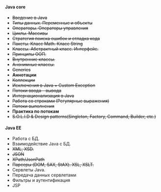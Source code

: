 #### Java core
* ~~Введение в Java~~
* ~~Типы данных. Переменные и объекты~~
* ~~Операторы. Операторы управления~~
* ~~Циклы. Массивы~~
* ~~Стратегия поиска ошибок и отладка кода~~
* ~~Пакеты. Класс Math. Класс String~~
* ~~Классы. Абстрактный класс. Интерфейс.~~ 
* ~~Принципы ООП.~~
* ~~Внутренние классы.~~
* ~~Анонимные классы.~~
* ~~Generics~~
* **Аннотации**
* ~~Коллекции~~
* ~~Исключения в Java + Custom Exception~~
* ~~Потоки ввода – вывода~~
* ~~Интернационализация в Java~~
* ~~Работа со строками (Регулярные выражения)~~
* ~~Потоки выполнения~~
* **Практика по потокам**
* ~~S.O.L.I.D & Design patterns(Singleton, Factory, Command, Builder, etc.)~~

#### Java EE
* Работа с БД.
* Взаимодействие Java с БД.
* ~~XML, XSD.~~
* ~~JSON~~
* ~~XPath/JsonPath~~
* ~~Парсеры (DOM, SAX, StAX). XSL, XSLT.~~
* Сервлеты  Java.
* Передача данных сервлетами
* Фильтры и аутентификация
* JSP